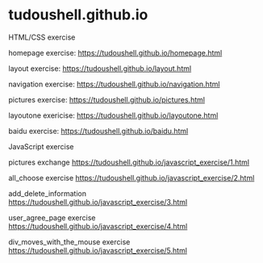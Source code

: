 # tudoushell.github.io
HTML/CSS exercise

homepage exercise:
https://tudoushell.github.io/homepage.html

layout exercise:
https://tudoushell.github.io/layout.html

navigation exercise:
https://tudoushell.github.io/navigation.html

pictures exercise:
https://tudoushell.github.io/pictures.html

layoutone exericise:
https://tudoushell.github.io/layoutone.html

baidu exercise:
https://tudoushell.github.io/baidu.html

JavaScript exercise

pictures exchange
https://tudoushell.github.io/javascript_exercise/1.html

all_choose exercise
https://tudoushell.github.io/javascript_exercise/2.html

add_delete_information
https://tudoushell.github.io/javascript_exercise/3.html

user_agree_page exercise
https://tudoushell.github.io/javascript_exercise/4.html

div_moves_with_the_mouse exercise
https://tudoushell.github.io/javascript_exercise/5.html
